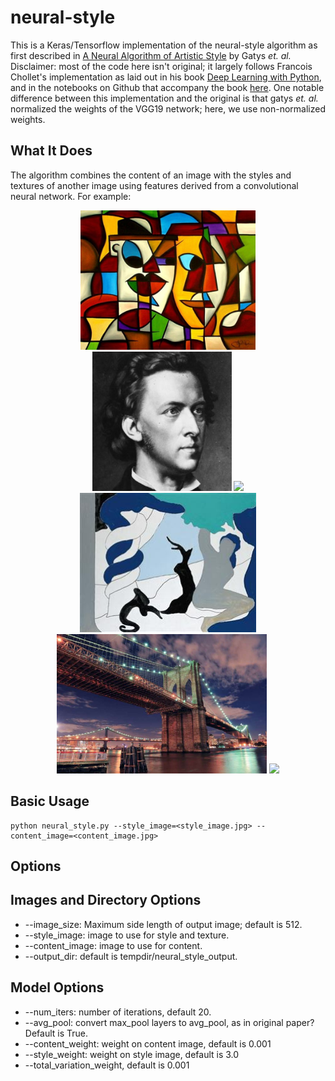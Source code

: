# neural-style

This is a Keras/Tensorflow implementation of the neural-style algorithm as first described in [A Neural Algorithm of Artistic Style](http://arxiv.org/abs/1508.06576) by Gatys *et. al.* Disclaimer: most of the code here isn't original; it largely follows Francois Chollet's implementation as laid out in his book [Deep Learning with Python](https://www.manning.com/books/deep-learning-with-python?a_aid=keras&a_bid=76564dff), and in the notebooks on Github that accompany the book [here](https://github.com/fchollet/deep-learning-with-python-notebooks). One notable difference between this implementation and the original is that gatys *et. al.* normalized the weights of the VGG19 network; here, we use non-normalized weights. 


## What It Does
The algorithm combines the content of an image with the styles and textures of another image using features derived from a convolutional neural network. For example:
<div align="center">
  <img src="https://github.com/jwjohnson314/neural-style/blob/master/images/cubist_9.jpg" height="223px">
  <img src="https://github.com/jwjohnson314/neural-style/blob/master/images/chopin.jpg" height="223px">
  <img src="https://github.com/jwjohnson314/neural-style/master/images/cubist_chopin.jpg" height="710">
</div>

<div align="center">
  <img src="https://github.com/jwjohnson314/neural-style/blob/master/images/il_peccato.jpg" height="223px">
  <img src="https://github.com/jwjohnson314/neural-style/blob/master/images/brooklyn_bridge.jpg" height="223px">
  <img src="https://github.com/jwjohnson314/neural-style/master/images/il_brooklyn.jpg" height="710">
</div>

## Basic Usage

```
python neural_style.py --style_image=<style_image.jpg> --content_image=<content_image.jpg>
```

## Options

## Images and Directory Options
* --image_size: Maximum side length of output image; default is 512.
* --style_image: image to use for style and texture.
* --content_image: image to use for content.
* --output_dir: default is tempdir/neural_style_output. 

## Model Options
* --num_iters: number of iterations, default 20.
* --avg_pool: convert max_pool layers to avg_pool, as in original paper? Default is True.
* --content_weight: weight on content image, default is 0.001
* --style_weight: weight on style image, default is 3.0
* --total_variation_weight, default is 0.001

